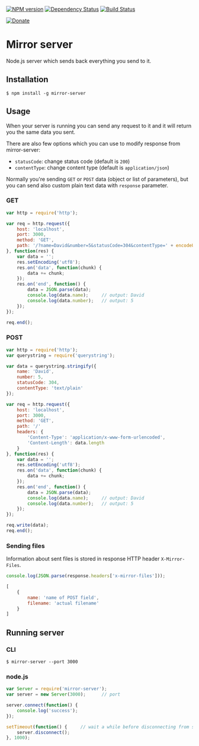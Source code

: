 [![NPM version](https://img.shields.io/npm/v/mirror-server.svg?style=flat-square)](https://www.npmjs.com/package/mirror-server)
[![Dependency Status](https://img.shields.io/gemnasium/Carrooi/Js-MirrorServer.svg?style=flat-square)](https://gemnasium.com/Carrooi/Js-MirrorServer)
[![Build Status](https://img.shields.io/travis/Carrooi/Js-MirrorServer.svg?style=flat-square)](https://travis-ci.org/Carrooi/Js-MirrorServer)

[![Donate](https://img.shields.io/badge/donate-PayPal-brightgreen.svg?style=flat-square)](https://www.paypal.com/cgi-bin/webscr?cmd=_s-xclick&hosted_button_id=X3Q5HW5BDZD5A)

# Mirror server

Node.js server which sends back everything you send to it.

## Installation

```
$ npm install -g mirror-server
```

## Usage

When your server is running you can send any request to it and it will return you the same data you sent.

There are also few options which you can use to modify response from mirror-server:

* `statusCode`: change status code (default is `200`)
* `contentType`: change content type (default is `application/json`)

Normally you're sending `GET` or `POST` data (object or list of parameters), but you can send also custom plain text 
data with `response` parameter.

### GET

```js
var http = require('http');

var req = http.request({
	host: 'localhost',
	port: 3000,
	method: 'GET',
	path: '/?name=David&number=5&statusCode=304&contentType=' + encodeURIComponent('text/plain')
}, function(res) {
	var data = '';
	res.setEncoding('utf8');
	res.on('data', function(chunk) {
		data += chunk;
	});
	res.on('end', function() {
		data = JSON.parse(data);
		console.log(data.name);		// output: David
		console.log(data.number);	// output: 5
	});
});

req.end();
```

### POST

```js
var http = require('http');
var querystring = require('querystring');

var data = querystring.stringify({
	name: 'David',
	number: 5,
	statusCode: 304,
	contentType: 'text/plain'
});

var req = http.request({
	host: 'localhost',
	port: 3000,
	method: 'GET',
	path: '/'
	headers: {
		'Content-Type': 'application/x-www-form-urlencoded',
		'Content-Length': data.length
	}
}, function(res) {
	var data = '';
	res.setEncoding('utf8');
	res.on('data', function(chunk) {
		data += chunk;
	});
	res.on('end', function() {
		data = JSON.parse(data);
		console.log(data.name);		// output: David
		console.log(data.number);	// output: 5
	});
});

req.write(data);
req.end();
```

### Sending files

Information about sent files is stored in response HTTP header `X-Mirror-Files`.

```js
console.log(JSON.parse(response.headers['x-mirror-files']));

[
	{
		name: 'name of POST field',
		filename: 'actual filename'
	}
]
```
 
## Running server

### CLI

```
$ mirror-server --port 3000 
```

### node.js

```js
var Server = require('mirror-server');
var server = new Server(3000);		// port

server.connect(function() {
	console.log('success');
});

setTimeout(function() {		// wait a while before disconnecting from server
	server.disconnect();
}, 1000);
```
